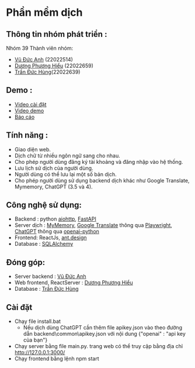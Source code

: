 # Phần mềm dịch 
## Thông tin nhóm phát triển :
Nhóm 39
Thành viên nhóm:
- [Vũ Đức Anh](https://github.com/Anh39 ) (22022514)
- [Dương Phương Hiểu](https://github.com/dphieu ) (22022659)
- [Trần Đức Hùng](https://github.com/hungtran1210 )(22022639)
## Demo :
- [Video cài đặt](https://drive.google.com/file/d/1CH6dNydhVpRW1qZ1qv9234KWv69HjDRz/view?usp=drive_link)
- [Video demo](https://drive.google.com/file/d/1QytFzMNVR26aRc83ousliNuHffiZYEz4/view?usp=drive_link)
- [Báo cáo](https://drive.google.com/file/d/1gCxazamSuBEfgTAChkbrx4rBqhbyy40C/view?usp=drive_link)
## Tính năng :
- Giao diện web.
- Dịch chữ từ nhiều ngôn ngữ sang cho nhau.
- Cho phép người dùng đăng ký tài khoảng và đăng nhập vào hệ thống.
- Lưu lịch sử dịch của người dùng.
- Người dùng có thể lưu lại một số bản dịch.
- Cho phép người dùng sử dụng backend dịch khác như Google Translate, Mymemory, ChatGPT (3.5 và 4).
## Công nghệ sử dụng:
- Backend : python [aiohttp](https://docs.aiohttp.org/en/stable/ ), [FastAPI](https://fastapi.tiangolo.com/)
- Server dịch : [MyMemory](https://mymemory.translated.net/), [Google Translate](https://translate.google.com/) thông qua [Playwright](https://playwright.dev/), [ChatGPT](https://platform.openai.com/docs/overview) thông qua [openai-python](https://github.com/openai/openai-python)
- Frontend: ReactJs, [ant.design](https://ant.design/)
- Database : [SQLAlchemy](https://www.sqlalchemy.org/)
## Đóng góp:
- Server backend : [Vũ Đức Anh](https://github.com/Anh39)
- Web frontend, ReactServer : [Dương Phương Hiểu](https://github.com/dphieu)
- Database : [Trần Đức Hùng](https://github.com/hungtran1210)
## Cài đặt
 - Chạy file install.bat
   - Nếu dịch dùng ChatGPT cần thêm file apikey.json vào theo đường dẫn backend\common\apikey.json với nội dung {"openai" : "api key của bạn"}
 - Chạy server bằng file main.py. trang web có thể truy cập bằng địa chỉ http://127.0.0.1:3000/
 - Chạy frontend bằng lệnh npm start
